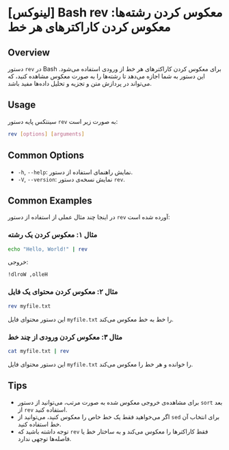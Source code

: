 # [لینوکس] Bash rev معکوس کردن رشته‌ها: معکوس کردن کاراکترهای هر خط

## Overview
دستور `rev` در Bash برای معکوس کردن کاراکترهای هر خط از ورودی استفاده می‌شود. این دستور به شما اجازه می‌دهد تا رشته‌ها را به صورت معکوس مشاهده کنید، که می‌تواند در پردازش متن و تجزیه و تحلیل داده‌ها مفید باشد.

## Usage
سینتکس پایه دستور `rev` به صورت زیر است:

```bash
rev [options] [arguments]
```

## Common Options
- `-h`, `--help`: نمایش راهنمای استفاده از دستور.
- `-V`, `--version`: نمایش نسخه‌ی دستور `rev`.

## Common Examples
در اینجا چند مثال عملی از استفاده از دستور `rev` آورده شده است:

### مثال ۱: معکوس کردن یک رشته
```bash
echo "Hello, World!" | rev
```
خروجی:
```
!dlroW ,olleH
```

### مثال ۲: معکوس کردن محتوای یک فایل
```bash
rev myfile.txt
```
این دستور محتوای فایل `myfile.txt` را خط به خط معکوس می‌کند.

### مثال ۳: معکوس کردن ورودی از چند خط
```bash
cat myfile.txt | rev
```
این دستور محتوای فایل `myfile.txt` را خوانده و هر خط را معکوس می‌کند.

## Tips
- برای مشاهده‌ی خروجی معکوس شده به صورت مرتب، می‌توانید از دستور `sort` بعد از `rev` استفاده کنید.
- اگر می‌خواهید فقط یک خط خاص را معکوس کنید، می‌توانید از `sed` برای انتخاب آن خط استفاده کنید.
- توجه داشته باشید که `rev` فقط کاراکترها را معکوس می‌کند و به ساختار خط یا فاصله‌ها توجهی ندارد.